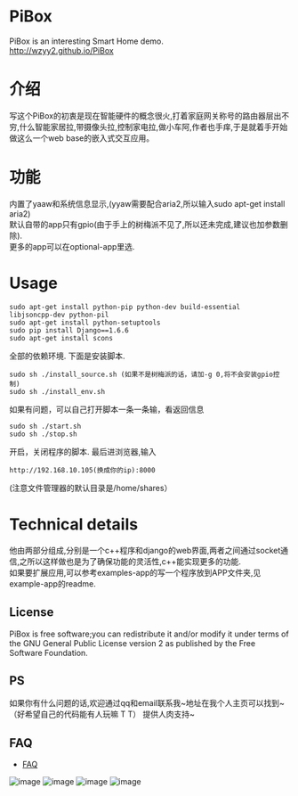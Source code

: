 # PiBox #
PiBox is an interesting Smart Home demo.<br>
http://wzyy2.github.io/PiBox

# 介绍 #
写这个PiBox的初衷是现在智能硬件的概念很火,打着家庭网关称号的路由器层出不穷,什么智能家居拉,带摄像头拉,控制家电拉,做小车阿,作者也手痒,于是就着手开始做这么一个web base的嵌入式交互应用。

# 功能 #
内置了yaaw和系统信息显示,(yyaw需要配合aria2,所以输入sudo apt-get install aria2)<br>
默认自带的app只有gpio(由于手上的树梅派不见了,所以还未完成,建议也加参数删除).<br>
更多的app可以在optional-app里选.<br>

# Usage #
    sudo apt-get install python-pip python-dev build-essential  libjsoncpp-dev python-pil
    sudo apt-get install python-setuptools
    sudo pip install Django==1.6.6
    sudo apt-get install scons
全部的依赖环境.
下面是安装脚本.

    sudo sh ./install_source.sh (如果不是树梅派的话，请加-g 0,将不会安装gpio控制)
    sudo sh ./install_env.sh
如果有问题，可以自己打开脚本一条一条输，看返回信息

    sudo sh ./start.sh 
    sudo sh ./stop.sh
开启，关闭程序的脚本.
最后进浏览器,输入

    http://192.168.10.105(换成你的ip):8000
(注意文件管理器的默认目录是/home/shares）

# Technical details #
他由两部分组成,分别是一个c++程序和django的web界面,两者之间通过socket通信,之所以这样做也是为了确保功能的灵活性,c++能实现更多的功能.<br>
如果要扩展应用,可以参考examples-app的写一个程序放到APP文件夹,见example-app的readme.

## License ##
PiBox is free software;you can redistribute it and/or modify it under terms of the GNU General Public License version 2 as published by the Free Software Foundation.

## PS ##
如果你有什么问题的话,欢迎通过qq和email联系我~地址在我个人主页可以找到~（好希望自己的代码能有人玩嘛 T T）
提供人肉支持~

## FAQ ##
* [FAQ](https://github.com/wzyy2/PiBox/wiki)

![image](http://www.iotwrt.com/jpg/pibox1.jpg)
![image](http://www.iotwrt.com/jpg/pibox2.jpg)
![image](http://www.iotwrt.com/jpg/pibox3.jpg)
![image](http://www.iotwrt.com/jpg/pibox4.png)

